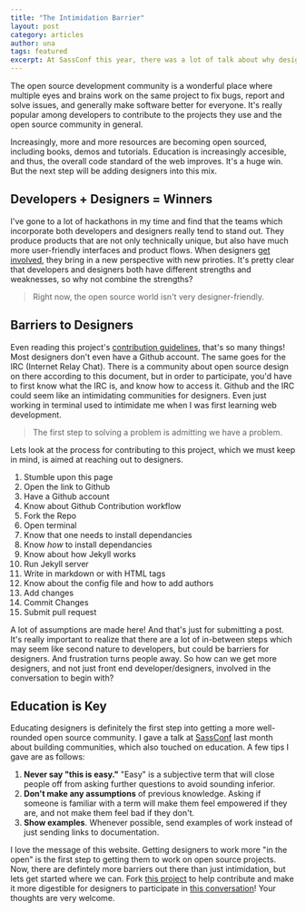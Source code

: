 ```yaml
---
title: "The Intimidation Barrier"
layout: post
category: articles
author: una
tags: featured
excerpt: At SassConf this year, there was a lot of talk about why designers don't contribute to open source, and how we can start to influence change.
---
```


The open source development community is a wonderful place where multiple eyes and brains work on the same project to fix bugs, report and solve issues, and generally make software better for everyone. It's really popular among developers to contribute to the projects they use and the open source community in general.

Increasingly, more and more resources are becoming open sourced, including books, demos and tutorials. Education is increasingly accesible, and thus, the overall code standard of the web improves. It's a huge win. But the next step will be adding designers into this mix.

## Developers + Designers = Winners
I've gone to a lot of hackathons in my time and find that the teams which incorporate both developers and designers really tend to stand out. They produce products that are not only technically unique, but also have much more user-friendly interfaces and product flows. When designers [get](https://www.youtube.com/watch?v=TkpjDOlB17E) [involved](http://beautifulopen.com), they bring in a new perspective with new priroties. It's pretty clear that developers and designers both have different strengths and weaknesses, so why not combine the strengths?

> Right now, the open source world isn't very designer-friendly.

## Barriers to Designers

Even reading this project's [contribution guidelines](/articles/how-designers-can-contribute-to-open-source-projects/), that's so many things! Most designers don't even have a Github account. The same goes for the IRC (Internet Relay Chat). There is a community about open source design on there according to this document, but in order to participate, you'd have to first know what the IRC is, and know how to access it. Github and the IRC could seem like an intimidating communities for designers. Even just working in terminal used to intimidate me when I was first learning web development.

> The first step to solving a problem is admitting we have a problem.

Lets look at the process for contributing to this project, which we must keep in mind, is aimed at reaching out to designers.

1. Stumble upon this page
2. Open the link to Github
3. Have a Github account
4. Know about Github Contribution workflow
5. Fork the Repo
6. Open terminal
7. Know that one needs to install dependancies
8. Know *how* to install dependancies
9. Know about how Jekyll works
8. Run Jekyll server
9. Write in markdown or with HTML tags
10. Know about the config file and how to add authors
10. Add changes
11. Commit Changes
11. Submit pull request

A lot of assumptions are made here! And that's just for submitting a post. It's really important to realize that there are a lot of in-between steps which may seem like second nature to developers, but could be barriers for designers. And frustration turns people away. So how can we get more designers, and not just front end developer/designers, involved in the conversation to begin with?

## Education is Key

Educating designers is definitely the first step into getting a more well-rounded open source community. I gave a talk at [SassConf](http://una.github.io/sassconf-2014/) last month about building communities, which also touched on education. A few tips I gave are as follows:

1. **Never say "this is easy."** "Easy" is a subjective term that will close people off from asking further questions to avoid sounding inferior.
2. **Don't make any assumptions** of previous knowledge. Asking if someone is familiar with a term will make them feel empowered if they are, and not make them feel bad if they don't.
3. **Show examples**. Whenever possible, send examples of work instead of just sending links to documentation.

I love the message of this website. Getting designers to work more "in the open" is the first step to getting them to work on open source projects. Now, there are defintely more barriers out there than just intimidation, but lets get started where we can. Fork [this project](https://github.com/DesignOpen/designopen.github.io) to help contribute and make it more digestible for designers to participate in [this conversation](https://github.com/DesignOpen/designopen.github.io/issues)! Your thoughts are very welcome.
